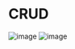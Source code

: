 # CRUD
![image](https://user-images.githubusercontent.com/70919673/211083059-d9d636ff-044d-4b28-8b9f-1510e0b7d3ba.png)
![image](https://user-images.githubusercontent.com/70919673/211083127-483e6298-ebbf-45b5-a246-6d4ada1fa9ba.png)
